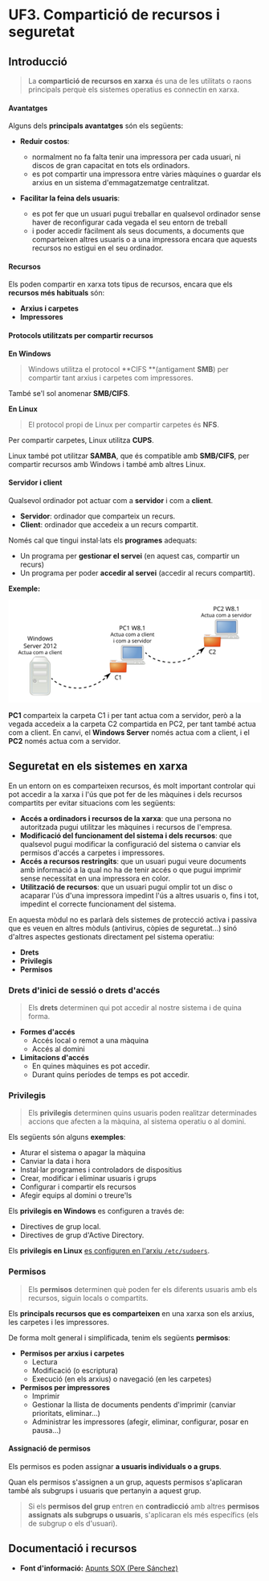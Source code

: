 <!-- notoc -->

# UF3. Compartició de recursos i seguretat

## Introducció

> La **compartició de recursos en xarxa** és una de les utilitats o raons principals perquè els sistemes operatius es connectin en xarxa.

#### Avantatges

Alguns dels **principals avantatges** són els següents:

* **Reduir costos**: 
  * normalment no fa falta tenir una impressora per cada usuari, ni discos de gran capacitat en tots els ordinadors.
  * es pot compartir una impressora entre vàries màquines o guardar els arxius en un sistema d'emmagatzematge centralitzat.


* **Facilitar la feina dels usuaris**: 
   * es pot fer que un usuari pugui treballar en qualsevol ordinador sense haver de reconfigurar cada vegada el seu entorn de treball
   * i poder accedir fàcilment als seus documents, a documents que comparteixen altres usuaris o a una impressora encara que aquests recursos no estigui en el seu ordinador.

#### Recursos

Els poden compartir en xarxa tots tipus de recursos, encara que els **recursos més habituals** són:
* **Arxius i carpetes**
* **Impressores**

#### Protocols utilitzats per compartir recursos

**En Windows**

> Windows utilitza el protocol **CIFS **(antigament **SMB**) per compartir tant arxius i carpetes com impressores.

També se'l sol anomenar **SMB/CIFS**.

**En Linux**

> El protocol propi de Linux per compartir carpetes és **NFS**.

Per compartir carpetes, Linux utilitza **CUPS**.

Linux també pot utilitzar **SAMBA**, que és compatible amb **SMB/CIFS**, per compartir recursos amb Windows i també amb altres Linux.

#### Servidor i client

Qualsevol ordinador pot actuar com a **servidor** i com a **client**.

* **Servidor**: ordinador que comparteix un recurs.
* **Client**: ordinador que accedeix a un recurs compartit.

Només cal que tingui instal·lats els **programes** adequats: 
  * Un programa per **gestionar el servei** (en aquest cas, compartir un recurs) 
  * Un programa per poder **accedir al servei** (accedir al recurs compartit).

**Exemple:**

![](/assets/uf3-ServidorClient.svg)

**PC1** comparteix la carpeta C1 i per tant actua com a servidor, però a la vegada accedeix a la carpeta C2 compartida en PC2, per tant també actua com a client.
En canvi, el **Windows Server** només actua com a client, i el **PC2** només actua com a servidor.

## Seguretat en els sistemes en xarxa

En un entorn on es comparteixen recursos, és molt important controlar qui pot accedir a la xarxa i l'ús que pot fer de les màquines i dels recursos compartits per evitar situacions com les següents:
* **Accés a ordinadors i recursos de la xarxa**: que una persona no autoritzada pugui utilitzar les màquines i recursos de l'empresa.
* **Modificació del funcionament del sistema i dels recursos**: que qualsevol pugui modificar la configuració del sistema o canviar els permisos d'accés a carpetes i impressores.
* **Accés a recursos restringits**: que un usuari pugui veure documents amb informació a la qual no ha de tenir accés o que pugui imprimir sense necessitat en una impressora en color.
* **Utilització de recursos**: que un usuari pugui omplir tot un disc o acaparar l'ús d'una impressora impedint l'ús a altres usuaris o, fins i tot, impedint el correcte funcionament del sistema.

En aquesta mòdul no es parlarà dels sistemes de protecció activa i passiva que es veuen en altres mòduls (antivirus, còpies de seguretat...) sinó d'altres aspectes gestionats directament pel sistema operatiu: 
  * **Drets**
  * **Privilegis**
  * **Permisos**

### Drets d'inici de sessió o drets d'accés

> Els **drets** determinen qui pot accedir al nostre sistema i de quina forma.

* **Formes d'accés**
  * Accés local o remot a una màquina
  * Accés al domini
* **Limitacions d'accés**
  * En quines màquines es pot accedir.
  * Durant quins períodes de temps es pot accedir.

### Privilegis

> Els **privilegis** determinen quins usuaris poden realitzar determinades accions que afecten a la màquina, al sistema operatiu o al domini.

Els següents són alguns **exemples**:
* Aturar el sistema o apagar la màquina
* Canviar la data i hora
* Instal·lar programes i controladors de dispositius
* Crear, modificar i eliminar usuaris i grups
* Configurar i compartir els recursos
* Afegir equips al domini o treure'ls

Els **privilegis en Windows** es configuren a través de:
* Directives de grup local. 
* Directives de grup d'Active Directory.

Els **privilegis en Linux** [es configuren en l'arxiu `/etc/sudoers`](https://seicoll.gitbooks.io/sox/content/UF2/uf2-usuaris-locals.html#etcsudoers). 

### Permisos

> Els **permisos** determinen què poden fer els diferents usuaris amb els recursos, siguin locals o compartits.

Els **principals recursos que es comparteixen** en una xarxa son els arxius, les carpetes i les impressores.

De forma molt general i simplificada, tenim els següents **permisos**:

* **Permisos per arxius i carpetes**
  * Lectura
  * Modificació (o escriptura)
  * Execució (en els arxius) o navegació (en les carpetes)
* **Permisos per impressores**
  * Imprimir
  * Gestionar la llista de documents pendents d'imprimir (canviar prioritats, eliminar...)
  * Administrar les impressores (afegir, eliminar, configurar, posar en pausa...)

#### Assignació de permisos

Els permisos es poden assignar **a usuaris individuals o a grups**.

Quan els permisos s'assignen a un grup, aquests permisos s'aplicaran també als subgrups i usuaris que pertanyin a aquest grup.

> Si els **permisos del grup** entren en **contradicció** amb altres **permisos assignats als subgrups o usuaris**, s'aplicaran els més específics (els de subgrup o els d'usuari).

## Documentació i recursos

* **Font d'informació:** [Apunts SOX (Pere Sánchez)](http://moodlecf.sapalomera.cat/apunts/smx/sox/index.html?cap=2.0.0)



